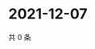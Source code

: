 # 2021-12-07

共 0 条

<!-- BEGIN WEIBO -->
<!-- 最后更新时间 Tue Dec 07 2021 04:16:42 GMT+0800 (China Standard Time) -->

<!-- END WEIBO -->
